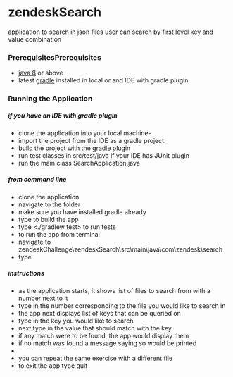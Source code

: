# zendeskSearch
application to search in json files
user can search by first level key and value combination

### PrerequisitesPrerequisites
- [java 8](https://java.com/en/download/ "java 8") or above
- latest [gradle]( https://gradle.org/install/ "gradle") installed in local or and IDE with gradle plugin

### Running the Application
 #####  if you have an IDE with gradle plugin
 - clone the application into your local machine- 
 - import the project from the IDE as a gradle project
 - build the project with the gradle plugin
 - run test classes in src/test/java if your IDE has JUnit plugin
 - run the main class SearchApplication.java

 ##### from command line
 - 	clone the application
 - 	navigate to the folder
 -  make sure you have installed gradle already
 - 	type <gradle clean build> to build the app
 - 	type <./gradlew test> to run tests
 - 	to run the app from terminal
 - 	navigate to zendeskChallenge\zendeskSearch\src\main\java\com\zendesk\search
 - 	type <java SearchApplication>
	
##### instructions
- 	as the application starts, it shows list of files to search from with a number next to it
- 	type in the number corresponding to the file you would like to search in
- 	the app next displays list of keys that can be queried on
- 	type in the key you would like to search
- 	next type in the value that should match with the key
- 	if any match were to be found, the app would display them
- 	if no match was found a message saying so would be printed
- 	
- 	you can repeat the same exercise with a different file
- 	to exit the app type quit
